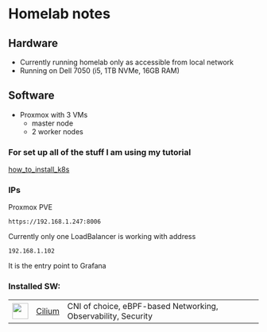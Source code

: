 # Homelab notes
## Hardware
- Currently running homelab only as accessible from local network
- Running on Dell 7050 (i5, 1TB NVMe, 16GB RAM)

## Software
- Proxmox with 3 VMs
    - master node
    - 2 worker nodes

### For set up all of the stuff I am using my tutorial
[how_to_install_k8s](https://github.com/krzysztofbrzozowski/k8s_playground/blob/master/custom_cluster_config_0/README.md)

### IPs
Proxmox PVE
```
https://192.168.1.247:8006
```

Currently only one LoadBalancer is working with address
```
192.168.1.102
```
It is the entry point to Grafana



### Installed SW:
<table>
    <tr>
        <td><img width="32" src="https://cdn.jsdelivr.net/gh/homarr-labs/dashboard-icons/svg/cilium.svg"></td>
        <td><a href="https://cilium.io/">Cilium</a></td>
        <td>CNI of choice, eBPF-based Networking, Observability, Security</td>
    </tr>
</table>
